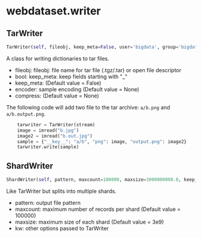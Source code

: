 # webdataset.writer

## TarWriter
```python
TarWriter(self, fileobj, keep_meta=False, user='bigdata', group='bigdata', mode=292, compress=None, encoder=True)
```
A class for writing dictionaries to tar files.

- fileobj: fileobj: file name for tar file (.tgz/.tar) or open file descriptor
- bool: keep_meta: keep fields starting with "_"
- keep_meta:  (Default value = False)
- encoder: sample encoding (Default value = None)
- compress:  (Default value = None)

The following code will add two file to the tar archive: `a/b.png` and
`a/b.output.png`.

```Python
    tarwriter = TarWriter(stream)
    image = imread("b.jpg")
    image2 = imread("b.out.jpg")
    sample = {"__key__": "a/b", "png": image, "output.png": image2}
    tarwriter.write(sample)
```

## ShardWriter
```python
ShardWriter(self, pattern, maxcount=100000, maxsize=3000000000.0, keep_meta=False, user=None, group=None, compress=None, post=None, **kw)
```
Like TarWriter but splits into multiple shards.

- pattern: output file pattern
- maxcount: maximum number of records per shard (Default value = 100000)
- maxsize: maximum size of each shard (Default value = 3e9)
- kw: other options passed to TarWriter


